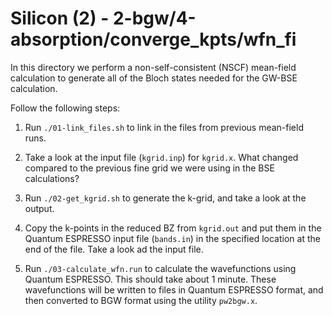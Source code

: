 # Silicon (2) - 2-bgw/4-absorption/converge_kpts/wfn_fi

In this directory we perform a non-self-consistent (NSCF) mean-field calculation
to generate all of the Bloch states needed for the GW-BSE calculation.

Follow the following steps:

1. Run `./01-link_files.sh` to link in the files from previous mean-field runs.

2. Take a look at the input file (`kgrid.inp`) for `kgrid.x`. What changed
   compared to the previous fine grid we were using in the BSE calculations?

3. Run `./02-get_kgrid.sh` to generate the k-grid, and take a look at the
   output.

4. Copy the k-points in the reduced BZ from `kgrid.out` and put them in the
   Quantum ESPRESSO input file (`bands.in`) in the specified location at the
   end of the file. Take a look ad the input file.

5. Run `./03-calculate_wfn.run` to calculate the wavefunctions using Quantum
   ESPRESSO. This should take about 1 minute. These wavefunctions will be
   written to files in Quantum ESPRESSO format, and then
   converted to BGW format using the utility `pw2bgw.x`.
